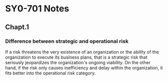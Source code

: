 # SY0-701 Notes

## Chapt.1

### Difference between strategic and operational risk
If a risk threatens the
very existence of an organization or the ability of the organization to
execute its business plans, that is a strategic risk that seriously jeopardizes
the organization's ongoing viability. On the other hand, if the risk only
causes inefficiency and delay within the organization, it fits better into the
operational risk category.
